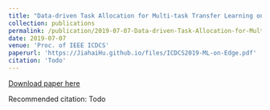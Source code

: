 ```yaml
---
title: "Data-driven Task Allocation for Multi-task Transfer Learning on the Edge"
collection: publications
permalink: /publication/2019-07-07-Data-driven-Task-Allocation-for-Multi-task-Transfer-Learning-on-the-Edge
date: 2019-07-07
venue: 'Proc. of IEEE ICDCS'
paperurl: 'https://JiahaiHu.github.io/files/ICDCS2019-ML-on-Edge.pdf'
citation: 'Todo'
---
```


<a href='https://JiahaiHu.github.io/files/ICDCS2019-ML-on-Edge.pdf'>Download paper here</a>

Recommended citation: Todo